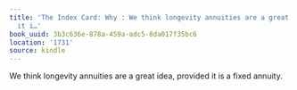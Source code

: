 ```yaml
---
title: 'The Index Card: Why : We think longevity annuities are a great idea, provided
  it i…'
book_uuid: 3b3c636e-878a-459a-adc5-8da017f35bc6
location: '1731'
source: kindle
---
```


We think longevity annuities are a great idea, provided it is a fixed annuity.